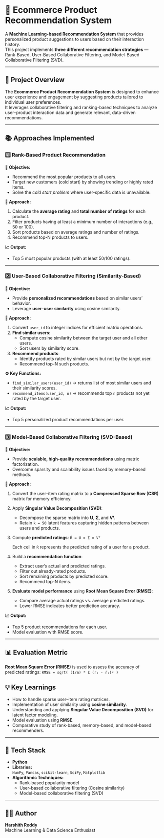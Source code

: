 # 🛒 Ecommerce Product Recommendation System

A **Machine Learning-based Recommendation System** that provides personalized product suggestions to users based on their interaction history.  
This project implements **three different recommendation strategies** — Rank-Based, User-Based Collaborative Filtering, and Model-Based Collaborative Filtering (SVD).

---

## 🚀 Project Overview

The **Ecommerce Product Recommendation System** is designed to enhance user experience and engagement by suggesting products tailored to individual user preferences.  
It leverages collaborative filtering and ranking-based techniques to analyze user–product interaction data and generate relevant, data-driven recommendations.

---

## 📚 Approaches Implemented

### 1️⃣ Rank-Based Product Recommendation

**🎯 Objective:**
- Recommend the most popular products to all users.
- Target new customers (cold start) by showing trending or highly rated items.
- Solve the *cold start problem* where user-specific data is unavailable.

**🧩 Approach:**
1. Calculate the **average rating** and **total number of ratings** for each product.
2. Filter products having at least a minimum number of interactions (e.g., 50 or 100).
3. Sort products based on average ratings and number of ratings.
4. Recommend top-N products to users.

**📈 Output:**
- Top 5 most popular products (with at least 50/100 ratings).

---

### 2️⃣ User-Based Collaborative Filtering (Similarity-Based)

**🎯 Objective:**
- Provide **personalized recommendations** based on similar users’ behavior.
- Leverage **user–user similarity** using cosine similarity.

**🧩 Approach:**
1. Convert `user_id` to integer indices for efficient matrix operations.
2. **Find similar users**:
   - Compute cosine similarity between the target user and all other users.
   - Sort users by similarity score.
3. **Recommend products**:
   - Identify products rated by similar users but not by the target user.
   - Recommend top-N such products.

**⚙️ Key Functions:**
- `find_similar_users(user_id)` → returns list of most similar users and their similarity scores.
- `recommend_items(user_id, n)` → recommends top `n` products not yet rated by the target user.

**📈 Output:**
- Top 5 personalized product recommendations per user.

---

### 3️⃣ Model-Based Collaborative Filtering (SVD-Based)

**🎯 Objective:**
- Provide **scalable, high-quality recommendations** using matrix factorization.
- Overcome sparsity and scalability issues faced by memory-based methods.

**🧩 Approach:**
1. Convert the user–item rating matrix to a **Compressed Sparse Row (CSR)** matrix for memory efficiency.
2. Apply **Singular Value Decomposition (SVD)**:
   - Decompose the sparse matrix into **U**, **Σ**, and **Vᵗ**.
   - Retain `k = 50` latent features capturing hidden patterns between users and products.
3. Compute **predicted ratings**:
       `Ŕ = U × Σ × Vᵀ`

   Each cell in `Ŕ` represents the predicted rating of a user for a product.
4. Build a **recommendation function**:
   - Extract user’s actual and predicted ratings.
   - Filter out already-rated products.
   - Sort remaining products by predicted score.
   - Recommend top-N items.
5. **Evaluate model performance** using **Root Mean Square Error (RMSE)**:
   - Compare average actual ratings vs. average predicted ratings.
   - Lower RMSE indicates better prediction accuracy.

**📈 Output:**
- Top 5 product recommendations for each user.
- Model evaluation with RMSE score.

---

## 📊 Evaluation Metric

**Root Mean Square Error (RMSE)** is used to assess the accuracy of predicted ratings:
  `RMSE = sqrt( (1/n) * Σ (rᵢ - ŕᵢ)² )`

## 💡 Key Learnings
- How to handle sparse user–item rating matrices.
- Implementation of user similarity using **cosine similarity**.
- Understanding and applying **Singular Value Decomposition (SVD)** for latent factor modeling.
- Model evaluation using **RMSE**.
- Comparative study of rank-based, memory-based, and model-based recommenders.

---

## 🧰 Tech Stack

- **Python**
- **Libraries:**  
  `NumPy`, `Pandas`, `scikit-learn`, `SciPy`, `Matplotlib`
- **Algorithmic Techniques:**  
  - Rank-based popularity model  
  - User-based collaborative filtering (Cosine similarity)  
  - Model-based collaborative filtering (SVD)

---

## 🧑‍💻 Author

**Harshith Reddy**  
Machine Learning & Data Science Enthusiast
